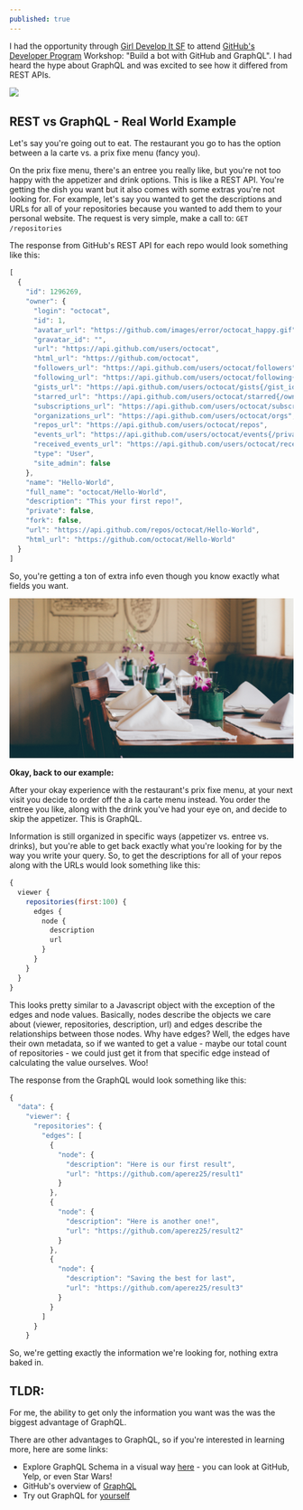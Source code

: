 ```yaml
---
published: true
---
```

I had the opportunity through [Girl Develop It SF](https://www.meetup.com/Girl-Develop-It-San-Francisco/) to attend [GitHub's Developer Program](https://developer.github.com/) Workshop: "Build a bot with GitHub and GraphQL". I had heard the hype about GraphQL and was excited to see how it differed from REST APIs.

<img src="/images/fulls/StockSnap_L2CPKJR7RL.jpg" class="fit image">

## REST vs GraphQL - Real World Example

Let's say you're going out to eat. The restaurant you go to has the option between a la carte vs. a prix fixe menu (fancy you). 

On the prix fixe menu, there's an entree you really like, but you're not too happy with the appetizer and drink options. This is like a REST API. You're getting the dish you want but it also comes with some extras you're not looking for. For example, let's say you wanted to get the descriptions and URLs for all of your repositories because you wanted to add them to your personal website. The request is very simple, make a call to: `GET /repositories`

The response from GitHub's REST API for each repo would look something like this: 

```javascript
[
  {
    "id": 1296269,
    "owner": {
      "login": "octocat",
      "id": 1,
      "avatar_url": "https://github.com/images/error/octocat_happy.gif",
      "gravatar_id": "",
      "url": "https://api.github.com/users/octocat",
      "html_url": "https://github.com/octocat",
      "followers_url": "https://api.github.com/users/octocat/followers",
      "following_url": "https://api.github.com/users/octocat/following{/other_user}",
      "gists_url": "https://api.github.com/users/octocat/gists{/gist_id}",
      "starred_url": "https://api.github.com/users/octocat/starred{/owner}{/repo}",
      "subscriptions_url": "https://api.github.com/users/octocat/subscriptions",
      "organizations_url": "https://api.github.com/users/octocat/orgs",
      "repos_url": "https://api.github.com/users/octocat/repos",
      "events_url": "https://api.github.com/users/octocat/events{/privacy}",
      "received_events_url": "https://api.github.com/users/octocat/received_events",
      "type": "User",
      "site_admin": false
    },
    "name": "Hello-World",
    "full_name": "octocat/Hello-World",
    "description": "This your first repo!",
    "private": false,
    "fork": false,
    "url": "https://api.github.com/repos/octocat/Hello-World",
    "html_url": "https://github.com/octocat/Hello-World"
  }
]
```
So, you're getting a ton of extra info even though you know exactly what fields you want. 

<img src="/images/fulls/StockSnap_G0CR1ST764.jpg" class="fit image">

**Okay, back to our example:**

After your okay experience with the restaurant's prix fixe menu, at your next visit you decide to order off the a la carte menu instead. You order the entree you like, along with the drink you've had your eye on, and decide to skip the appetizer. This is GraphQL. 

Information is still organized in specific ways (appetizer vs. entree vs. drinks), but you're able to get back exactly what you're looking for by the way you write your query. So, to get the descriptions for all of your repos along with the URLs would look something like this: 

```javascript
{
  viewer {
    repositories(first:100) {
      edges {
        node {
          description
          url
        }
      }
    }
  }
}
```

This looks pretty similar to a Javascript object with the exception of the edges and node values. Basically, nodes describe the objects we care about (viewer, repositories, description, url) and edges describe the relationships between those nodes. Why have edges? Well, the edges have their own metadata, so if we wanted to get a value - maybe our total count of repositories - we could just get it from that specific edge instead of calculating the value ourselves. Woo!

The response from the GraphQL would look something like this: 

```javascript
{
  "data": {
    "viewer": {
      "repositories": {
        "edges": [
          {
            "node": {
              "description": "Here is our first result",
              "url": "https://github.com/aperez25/result1"
            }
          },
          {
            "node": {
              "description": "Here is another one!",
              "url": "https://github.com/aperez25/result2"
            }
          },
          {
            "node": {
              "description": "Saving the best for last",
              "url": "https://github.com/aperez25/result3"
            }
          }
        ]
      }
    }
```

So, we're getting exactly the information we're looking for, nothing extra baked in. 

## TLDR: 

For me, the ability to get only the information you want was the was the biggest advantage of GraphQL. 

There are other advantages to GraphQL, so if you're interested in learning more, here are some links:
- Explore GraphQL Schema in a visual way [here](https://apis.guru/graphql-voyager/) - you can look at GitHub, Yelp, or even Star Wars!
- GitHub's overview of [GraphQL](https://developer.github.com/v4/)
- Try out GraphQL for [yourself](https://developer.github.com/v4/explorer/)

